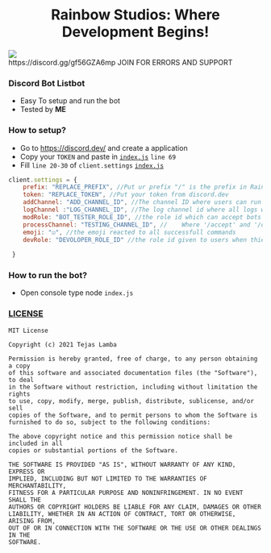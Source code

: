 <h1 align='center'> Rainbow Studios: Where Development Begins!  </h1
<a href="https://discord.gg/gf56GZA6mp"><img src="http://invidget.switchblade.xyz/gf56GZA6mp"/></a> <br>
https://discord.gg/gf56GZA6mp
JOIN FOR ERRORS AND SUPPORT

### Discord Bot Listbot

- Easy To setup and run the bot
- Tested by **ME**

### How to setup?

- Go to https://discord.dev/ and create a application
- Copy your `TOKEN` and paste in [`index.js`](https://github.com/TajuModding/discord-bot-list-command-based/blob/main/index.js) `line 69`
- Fill `line 20-30` of `client.settings` [`index.js`](https://github.com/TajuModding/discord-bot-list-command-based/blob/main/index.js)
```js
client.settings = {
    prefix: "REPLACE_PREFIX", //Put ur prefix "/" is the prefix in Rainbow Studios
    token: "REPLACE_TOKEN", //Put your token from discord.dev
    addChannel: "ADD_CHANNEL_ID", //The channel ID where users can run `/bot-add <BOT ID>`
    logChannel :"LOG_CHANNEL_ID", //The log channel id where all logs will go
    modRole: "BOT_TESTER_ROLE_ID", //the role id which can accept bots	
    processChannel: "TESTING_CHANNEL_ID", //	Where '/accept' and '/deny' commands will only work
    emoji: "☑️", //the emoji reacted to all successfull commands
    devRole: "DEVOLOPER_ROLE_ID" //the role id given to users when thier bot's are accepted
    
 }
```

### How to run the bot?

- Open console type node `index.js`

### [LICENSE](https://github.com/TajuModding/discord-bot-list-command-based/blob/main/LICENSE)
```
MIT License

Copyright (c) 2021 Tejas Lamba

Permission is hereby granted, free of charge, to any person obtaining a copy
of this software and associated documentation files (the "Software"), to deal
in the Software without restriction, including without limitation the rights
to use, copy, modify, merge, publish, distribute, sublicense, and/or sell
copies of the Software, and to permit persons to whom the Software is
furnished to do so, subject to the following conditions:

The above copyright notice and this permission notice shall be included in all
copies or substantial portions of the Software.

THE SOFTWARE IS PROVIDED "AS IS", WITHOUT WARRANTY OF ANY KIND, EXPRESS OR
IMPLIED, INCLUDING BUT NOT LIMITED TO THE WARRANTIES OF MERCHANTABILITY,
FITNESS FOR A PARTICULAR PURPOSE AND NONINFRINGEMENT. IN NO EVENT SHALL THE
AUTHORS OR COPYRIGHT HOLDERS BE LIABLE FOR ANY CLAIM, DAMAGES OR OTHER
LIABILITY, WHETHER IN AN ACTION OF CONTRACT, TORT OR OTHERWISE, ARISING FROM,
OUT OF OR IN CONNECTION WITH THE SOFTWARE OR THE USE OR OTHER DEALINGS IN THE
SOFTWARE.
```
